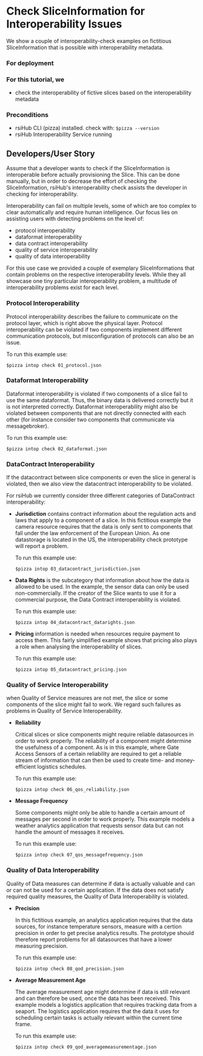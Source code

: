 # Check SliceInformation for Interoperability Issues

We show a couple of interoperability-check examples on fictitious SliceInformation that is possible with interoperability metadata.

### For deployment

### For this tutorial, we

* check the interoperability of fictive slices based on the interoperability metadata

### Preconditions

* rsiHub CLI (pizza) installed. check with: ```$pizza --version```
* rsiHub Interoperability Service running 

## Developers/User Story

Assume that a developer wants to check if the SliceInformation is interoperable before actually provisioning the Slice. This can be done manually, but in order to decrease the effort of checking the SliceInformation, rsiHub's interoperability check assists the developer in checking for interoperability.

Interoperability can fail on multiple levels, some of which are too complex to clear automatically and require human intelligence. Our focus lies on assisting users with detecting problems on the level of:
* protocol interoperability
* dataformat interoperability
* data contract interoperability
* quality of service interoperability
* quality of data interoperability

For this use case we provided a couple of exemplary SliceInformations that contain problems on the respective interoperability levels. While they all showcase one tiny particular interoperability problem, a multitude of interoperability problems exist for each level.

### Protocol Interoperability
Protocol interoperability describes the failure to communicate on the protocol layer, which is right above the physical layer. Protocol interoperability can be violated if two components implement different communication protocols, but misconfiguration of protocols can also be an issue.

To run this example use:
```
$pizza intop check 01_protocol.json
```

### Dataformat Interoperability
Dataformat interoperability is violated if two components of a slice fail to use the same dataformat. Thus, the binary data is delivered correctly but it is not interpreted correctly. Dataformat interoperability might also be violated between components that are not directly connected with each other (for instance consider two components that communicate via messagebroker).

To run this example use:
```
$pizza intop check 02_dataformat.json
```

### DataContract Interoperability
If the datacontract between slice components or even the slice in general is violated, then we also view the datacontract interoperability to be violated.

For rsiHub we currently consider three different categories of DataContract interoperability:

* **Jurisdiction**
    contains contract information about the regulation acts and laws that apply to a component of a slice. In this fictitious example the camera resource requires that the data is only sent to components that fall under the law enforcement of the European Union. As one datastorage is located in the US, the interoperability check prototype will report a problem.

    To run this example use:
    ```
    $pizza intop 03_datacontract_jurisdiction.json
    ```

* **Data Rights**
     is the subcategory that information about how the data is allowed to be used. In the example, the sensor data can only be used non-commercially. If the creator of the Slice wants to use it for a commercial purpose, the Data Contract interoperability is violated.
    
    To run this example use:
    ```
    $pizza intop 04_datacontract_datarights.json
    ```
    
* **Pricing**
    information is needed when resources require payment to access them. This fairly simplified example shows that pricing also plays a role when analysing the interoperability of slices.

    To run this example use:
    ```
    $pizza intop 05_datacontract_pricing.json
    ```

### Quality of Service Interoperability
when Quality of Service measures are not met, the slice or some components of the slice might fail to work. We regard such failures as problems in Quality of Service Interoperability. 

* **Reliability**

    Critical slices or slice components might require reliable datasources in order to work properly. The reliability of a component might determine the usefulness of a component. As is in this example, where Gate Access Sensors of a certain reliability are required to get a reliable stream of information that can then be used to create time- and money-efficient logistics schedules. 
    
    To run this example use:
    ```
    $pizza intop check 06_qos_reliability.json
    ```

* **Message Frequency**

    Some components might only be able to handle a certain amount of messages per second in order to work properly. This example models a weather analytics application that requests sensor data but can not handle the amount of messages it receives.   

    To run this example use:
    ```
    $pizza intop check 07_qos_messagefrequency.json
    ```

### Quality of Data Interoperability

Quality of Data measures can determine if data is actually valuable and can or can not be used for a certain application. If the data does not satisfy required quality measures, the Quality of Data Interoperability is violated. 

* **Precision**
    
    In this fictitious example, an analytics application requires that the data sources, for instance temperature sensors, measure with a certion precision in order to get precise analytics results. The prototype should therefore report problems for all datasources that have a lower measuring precision.

    To run this example use:
    ```
    $pizza intop check 08_qod_precision.json
    ```
    
* **Average Measurement Age**

    The average measurement age might determine if data is still relevant and can therefore be used, once the data has been received. This example models a logistics application that requires tracking data from a seaport. The logistics application requires that the data it uses for scheduling certain tasks is actually relevant within the current time frame.   

    To run this example use:
    ```
    $pizza intop check 09_qod_averagemeasurementage.json
    ```